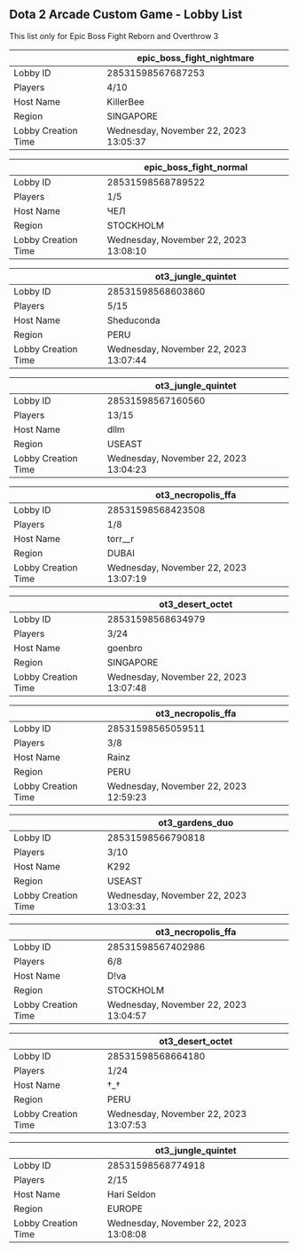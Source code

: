 ## Dota 2 Arcade Custom Game - Lobby List

This list only for Epic Boss Fight Reborn and Overthrow 3

|  | epic_boss_fight_nightmare |
| ------ | ------ |
| Lobby ID | 28531598567687253 |
| Players | 4/10 |
| Host Name | KillerBee |
| Region | SINGAPORE |
| Lobby Creation Time | Wednesday, November 22, 2023 13:05:37 |


|  | epic_boss_fight_normal |
| ------ | ------ |
| Lobby ID | 28531598568789522 |
| Players | 1/5 |
| Host Name | ЧЕЛ |
| Region | STOCKHOLM |
| Lobby Creation Time | Wednesday, November 22, 2023 13:08:10 |


|  | ot3_jungle_quintet |
| ------ | ------ |
| Lobby ID | 28531598568603860 |
| Players | 5/15 |
| Host Name | Sheduconda |
| Region | PERU |
| Lobby Creation Time | Wednesday, November 22, 2023 13:07:44 |


|  | ot3_jungle_quintet |
| ------ | ------ |
| Lobby ID | 28531598567160560 |
| Players | 13/15 |
| Host Name | dllm |
| Region | USEAST |
| Lobby Creation Time | Wednesday, November 22, 2023 13:04:23 |


|  | ot3_necropolis_ffa |
| ------ | ------ |
| Lobby ID | 28531598568423508 |
| Players | 1/8 |
| Host Name | torr__r |
| Region | DUBAI |
| Lobby Creation Time | Wednesday, November 22, 2023 13:07:19 |


|  | ot3_desert_octet |
| ------ | ------ |
| Lobby ID | 28531598568634979 |
| Players | 3/24 |
| Host Name | goenbro |
| Region | SINGAPORE |
| Lobby Creation Time | Wednesday, November 22, 2023 13:07:48 |


|  | ot3_necropolis_ffa |
| ------ | ------ |
| Lobby ID | 28531598565059511 |
| Players | 3/8 |
| Host Name | Rainz |
| Region | PERU |
| Lobby Creation Time | Wednesday, November 22, 2023 12:59:23 |


|  | ot3_gardens_duo |
| ------ | ------ |
| Lobby ID | 28531598566790818 |
| Players | 3/10 |
| Host Name | K292 |
| Region | USEAST |
| Lobby Creation Time | Wednesday, November 22, 2023 13:03:31 |


|  | ot3_necropolis_ffa |
| ------ | ------ |
| Lobby ID | 28531598567402986 |
| Players | 6/8 |
| Host Name | D!va |
| Region | STOCKHOLM |
| Lobby Creation Time | Wednesday, November 22, 2023 13:04:57 |


|  | ot3_desert_octet |
| ------ | ------ |
| Lobby ID | 28531598568664180 |
| Players | 1/24 |
| Host Name | †_† |
| Region | PERU |
| Lobby Creation Time | Wednesday, November 22, 2023 13:07:53 |


|  | ot3_jungle_quintet |
| ------ | ------ |
| Lobby ID | 28531598568774918 |
| Players | 2/15 |
| Host Name | Hari Seldon |
| Region | EUROPE |
| Lobby Creation Time | Wednesday, November 22, 2023 13:08:08 |


